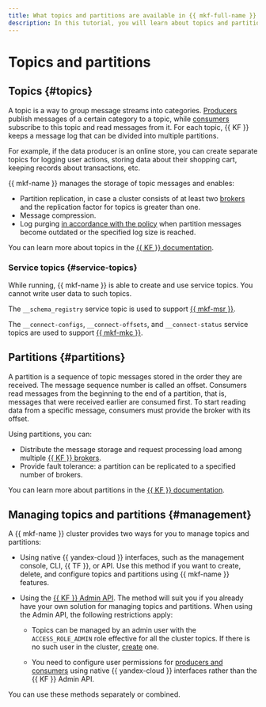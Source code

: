 ```yaml
---
title: What topics and partitions are available in {{ mkf-full-name }}
description: In this tutorial, you will learn about topics and partitions available in {{ mkf-name }}.
---
```


# Topics and partitions

## Topics {#topics}

A topic is a way to group message streams into categories. [Producers](producers-consumers.md) publish messages of a certain category to a topic, while [consumers](producers-consumers.md) subscribe to this topic and read messages from it. For each topic, {{ KF }} keeps a message log that can be divided into multiple partitions.

For example, if the data producer is an online store, you can create separate topics for logging user actions, storing data about their shopping cart, keeping records about transactions, etc.

{{ mkf-name }} manages the storage of topic messages and enables:

- Partition replication, in case a cluster consists of at least two [brokers](brokers.md) and the replication factor for topics is greater than one.
- Message compression.
- Log purging [in accordance with the policy](../operations/cluster-topics.md#create-topic) when partition messages become outdated or the specified log size is reached.

You can learn more about topics in the [{{ KF }} documentation](https://kafka.apache.org/documentation/#intro_concepts_and_terms).

### Service topics {#service-topics}

While running, {{ mkf-name }} is able to create and use service topics. You cannot write user data to such topics.

The `__schema_registry` service topic is used to support [{{ mkf-msr }}](./managed-schema-registry.md).

The `__connect-configs`, `__connect-offsets`, and `__connect-status` service topics are used to support [{{ mkf-mkc }}](./connectors.md).

## Partitions {#partitions}

A partition is a sequence of topic messages stored in the order they are received. The message sequence number is called an offset. Consumers read messages from the beginning to the end of a partition, that is, messages that were received earlier are consumed first. To start reading data from a specific message, consumers must provide the broker with its offset.

Using partitions, you can:

- Distribute the message storage and request processing load among multiple [{{ KF }} brokers](brokers.md).
- Provide fault tolerance: a partition can be replicated to a specified number of brokers.

You can learn more about partitions in the [{{ KF }} documentation](https://kafka.apache.org/documentation/#intro_concepts_and_terms).

## Managing topics and partitions {#management}

A {{ mkf-name }} cluster provides two ways for you to manage topics and partitions:

* Using native {{ yandex-cloud }} interfaces, such as the management console, CLI, {{ TF }}, or API. Use this method if you want to create, delete, and configure topics and partitions using {{ mkf-name }} features.

* Using the [{{ KF }} Admin API](https://kafka.apache.org/documentation/#adminapi). The method will suit you if you already have your own solution for managing topics and partitions. When using the Admin API, the following restrictions apply:

    * Topics can be managed by an admin user with the `ACCESS_ROLE_ADMIN` role effective for all the cluster topics. If there is no such user in the cluster, [create](../operations/cluster-accounts.md) one.

    * You need to configure user permissions for [producers and consumers](./producers-consumers.md) using native {{ yandex-cloud }} interfaces rather than the {{ KF }} Admin API.

You can use these methods separately or combined.
